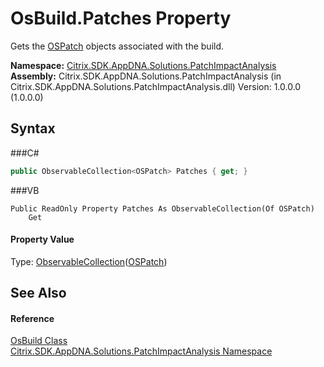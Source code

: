 # OsBuild.Patches Property 
 

Gets the <a href="T_Citrix_SDK_AppDNA_OSPatch">OSPatch</a> objects associated with the build.

**Namespace:**&nbsp;<a href="N_Citrix_SDK_AppDNA_Solutions_PatchImpactAnalysis">Citrix.SDK.AppDNA.Solutions.PatchImpactAnalysis</a><br />**Assembly:**&nbsp;Citrix.SDK.AppDNA.Solutions.PatchImpactAnalysis (in Citrix.SDK.AppDNA.Solutions.PatchImpactAnalysis.dll) Version: 1.0.0.0 (1.0.0.0)

## Syntax

###C#
```csharp
public ObservableCollection<OSPatch> Patches { get; }
```

###VB
```vbnet
Public ReadOnly Property Patches As ObservableCollection(Of OSPatch)
	Get
```


#### Property Value
Type: <a href="http://msdn2.microsoft.com/en-us/library/ms668604" target="_blank">ObservableCollection</a>(<a href="T_Citrix_SDK_AppDNA_OSPatch">OSPatch</a>)

## See Also


#### Reference
<a href="T_Citrix_SDK_AppDNA_Solutions_PatchImpactAnalysis_OsBuild">OsBuild Class</a><br /><a href="N_Citrix_SDK_AppDNA_Solutions_PatchImpactAnalysis">Citrix.SDK.AppDNA.Solutions.PatchImpactAnalysis Namespace</a><br />